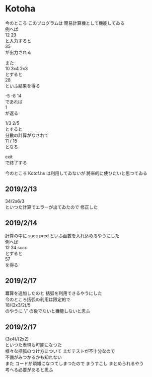 # Kotoha
今のところ このプログラムは 簡易計算機として機能してゐる  
例へば  
12 23  
と入力すると  
35  
が出力される

また  
10 3x4 2x3     
とすると     
28      
といふ結果を得る  

-5 -8 14      
であれば  
1  
が返る  

1/3 2/5  
とすると  
分數の計算がなされて  
11 / 15  
となる  

exit  
で終了する  

今のところ Kotof.hs は利用してゐないが 將來的に使ひたいと思つてゐる  

## 2019/2/13
34/2x6/3  
といつた計算でエラーが出てゐたので 修正した  

## 2019/2/14   
計算の中に succ pred といふ函數を入れ込めるやうにした  
例へば  
12 34 succ  
とすると  
57  
を得る  

## 2019/2/17
羃算を追加したのと 括弧を利用できるやうにした  
今のところ括弧の利用は限定的で  
18/(2x3/2)/5  
のやうに '/' の後でないと機能しないと思ふ

## 2019/2/17
(3x4)/(2x2)  
といつた表現も可能になつた  
様々な括弧のつけ方について まだテストが不十分なので  
不備がみつかるかも知れない  
また コードが煩雑になつてしまつたので まうすこし まとめられるやう  
考へる必要があると思ふ
